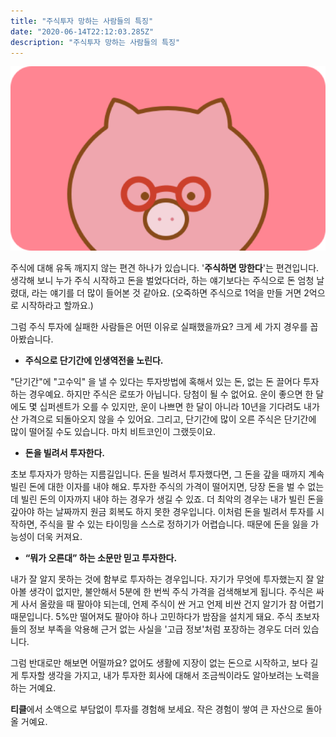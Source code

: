 ```yaml
---
title: "주식투자 망하는 사람들의 특징"
date: "2020-06-14T22:12:03.285Z"
description: "주식투자 망하는 사람들의 특징"
---
```



![oink](./oinkThumb.png)

주식에 대해 유독 깨지지 않는 편견 하나가 있습니다. '**주식하면 망한다**'는 편견입니다. 생각해 보니 누가 주식 시작하고 돈을 벌었다더라, 하는 얘기보다는 주식으로 돈 엄청 날렸대, 라는 얘기를 더 많이 들어본 것 같아요. (오죽하면 주식으로 1억을 만들 거면 2억으로 시작하라고 할까요.)

그럼 주식 투자에 실패한 사람들은 어떤 이유로 실패했을까요? 크게 세 가지 경우를 꼽아봤습니다.

- **주식으로 단기간에 인생역전을 노린다.**

"단기간"에 "고수익" 을 낼 수 있다는 투자방법에 혹해서 있는 돈, 없는 돈 끌어다 투자하는 경우예요. 하지만 주식은 로또가 아닙니다. 당첨이 될 수 없어요. 운이 좋으면 한 달에도 몇 십퍼센트가 오를 수 있지만, 운이 나쁘면 한 달이 아니라 10년을 기다려도 내가 산 가격으로 되돌아오지 않을 수 있어요. 그리고, 단기간에 많이 오른 주식은 단기간에 많이 떨어질 수도 있습니다. 마치 비트코인이 그랬듯이요. 

- **돈을 빌려서 투자한다.**

초보 투자자가 망하는 지름길입니다. 돈을 빌려서 투자했다면, 그 돈을 갚을 때까지 계속 빌린 돈에 대한 이자를 내야 해요. 투자한 주식의 가격이 떨어지면, 당장 돈을 벌 수 없는데 빌린 돈의 이자까지 내야 하는 경우가 생길 수 있죠. 더 최악의 경우는 내가 빌린 돈을 갚아야 하는 날짜까지 원금 회복도 하지 못한 경우입니다. 이처럼 돈을 빌려서 투자를 시작하면, 주식을 팔 수 있는 타이밍을 스스로 정하기가 어렵습니다. 때문에 돈을 잃을 가능성이 더욱 커져요. 

- **“뭐가 오른대” 하는 소문만 믿고 투자한다.**

내가 잘 알지 못하는 것에 함부로 투자하는 경우입니다. 자기가 무엇에 투자했는지 잘 알아볼 생각이 없지만, 불안해서 5분에 한 번씩 주식 가격을 검색해보게 됩니다. 주식은 싸게 사서 올랐을 때 팔아야 되는데, 언제 주식이 싼 거고 언제 비싼 건지 알기가 참 어렵기 때문입니다. 5%만 떨어져도 팔아야 하나 고민하다가 밤잠을 설치게 돼요. 주식 초보자들의 정보 부족을 악용해 근거 없는 사실을 '고급 정보'처럼 포장하는 경우도 더러 있습니다. 

그럼 반대로만 해보면 어떨까요? 없어도 생활에 지장이 없는 돈으로 시작하고, 보다 길게 투자할 생각을 가지고, 내가 투자한 회사에 대해서 조금씩이라도 알아보려는 노력을 하는 거예요.

**티클**에서 소액으로 부담없이 투자를 경험해 보세요. 작은 경험이 쌓여 큰 자산으로 돌아올 거예요.
